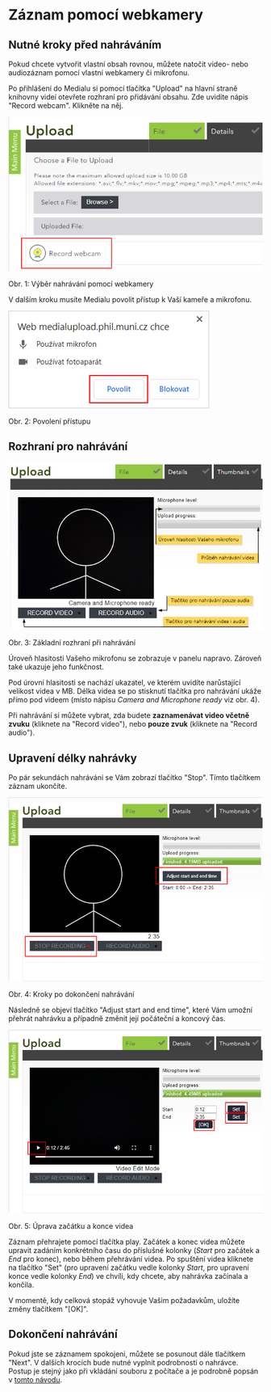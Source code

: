 Záznam pomocí webkamery
=======================










## Nutné kroky před nahráváním

Pokud chcete vytvořit vlastní obsah rovnou, můžete natočit video- nebo
audiozáznam pomocí vlastní webkamery či mikrofonu.

Po přihlášení do Medialu si pomocí tlačítka "Upload" na hlavní straně
knihovny videí otevřete rozhraní pro přidávání obsahu. Zde uvidíte nápis
"Record webcam". Klikněte na něj.

![](home/jan-nahrat-video-pomoci-webkamery/tlacitko-nahrat-video-pres-webkameru.png)  
<figcaption>Obr. 1: Výběr nahrávání pomocí webkamery</figcaption>




V dalším kroku musíte Medialu povolit přístup k Vaší kameře a mikrofonu.

![](home/jan-nahrat-video-pomoci-webkamery/Povolit-webkameru.png)  
<figcaption>Obr. 2: Povolení přístupu</figcaption>



## Rozhraní pro nahrávání

![](home/jan-nahrat-video-pomoci-webkamery/webkove-rozhrani-2.png)  
<figcaption>Obr. 3: Základní rozhraní při nahrávání</figcaption>


Úroveň hlasitosti Vašeho mikrofonu se zobrazuje v panelu napravo.
Zároveň také ukazuje jeho funkčnost.

Pod úrovní hlasitosti se nachází ukazatel, ve kterém uvidíte narůstající
velikost videa v MB. Délka videa se po stisknutí tlačítka pro nahrávání
ukáže přímo pod videem (místo nápisu *Camera and Microphone ready* viz
obr. 4).

Při nahrávání si můžete vybrat, zda budete **zaznamenávat video včetně
zvuku** (kliknete na "Record video"), nebo **pouze zvuk** (kliknete na
"Record audio").

## Upravení délky nahrávky

Po pár sekundách nahrávání se Vám zobrazí tlačítko "Stop". Tímto
tlačítkem záznam ukončíte. 

![](home/jan-nahrat-video-pomoci-webkamery/nahravani-webkou---adjust-start-and-time.png)  
<figcaption>Obr. 4: Kroky po dokončení nahrávání</figcaption>


Následně se objeví tlačítko "Adjust start and end time", které Vám
umožní přehrát nahrávku a případně změnit její počáteční a koncový čas.

![](home/jan-nahrat-video-pomoci-webkamery/webka-orez-videa.png)  
<figcaption>Obr. 5: Úprava začátku a konce videa</figcaption>



Záznam přehrajete pomocí tlačítka play. Začátek a konec videa můžete
upravit zadáním konkrétního času do příslušné kolonky (*Start* pro
začátek a *End* pro konec), nebo během přehrávání videa. Po spuštění
videa kliknete na tlačítko "Set" (pro upravení začátku vedle kolonky
*Start*, pro upravení konce vedle kolonky *End*) ve chvíli, kdy chcete,
aby nahrávka začínala a končila.

V momentě, kdy celková stopáž vyhovuje Vašim požadavkům, uložíte změny
tlačítkem "[OK]".

## Dokončení nahrávání

Pokud jste se záznamem spokojeni, můžete se posunout dále tlačítkem
"Next". V dalších krocích bude nutné vyplnit podrobnosti o nahrávce.
Postup je stejný jako při vkládání souboru z počítače a je podrobně
popsán v [tomto
návodu](/medialdocs/jak-nahrat-do-medialu-soubor-z-pocitace).
